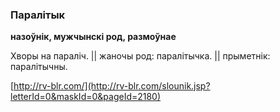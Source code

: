 ### Паралітык
**назоўнік, мужчынскі род, размоўнае**

Хворы на параліч. || жаночы род: паралітычка. || прыметнік: паралітычны.

<a rel="author">[http://rv-blr.com/](http://rv-blr.com/slounik.jsp?letterId=0&maskId=0&pageId=2180)</a>
